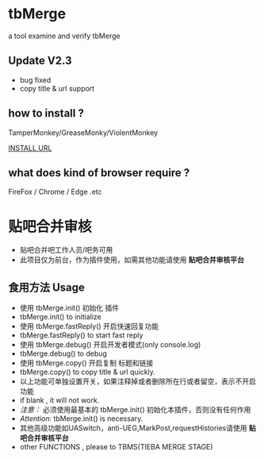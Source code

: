 # tbMerge
a tool examine and verify tbMerge 


## Update V2.3
- bug fixed 
- copy title & url support


## how to install ?
TamperMonkey/GreaseMonky/ViolentMonkey

[INSTALL URL](https://github.com/52fisher/tbMerge/raw/master/js/tbMerge.user.js)

## what does kind of browser require ?

FireFox / Chrome / Edge .etc


# 贴吧合并审核
- 贴吧合并吧工作人员/吧务可用
- 此项目仅为前台，作为插件使用，如需其他功能请使用 **贴吧合并审核平台**

## 食用方法 Usage
- 使用 tbMerge.init() 初始化 插件
- tbMerge.init()  to initialize
- 使用 tbMerge.fastReply() 开启快速回复功能
- tbMerge.fastReply() to start fast reply
- 使用 tbMerge.debug() 开启开发者模式(only console.log)
- tbMerge.debug() to debug
- 使用 tbMerge.copy() 开启复制 标题和链接
- tbMerge.copy() to copy title & url quickly.
- 以上功能可单独设置开关，如果注释掉或者删除所在行或者留空，表示不开启功能
- if blank , it will not work.
- *注意：* 必须使用最基本的 tbMerge.init() 初始化本插件，否则没有任何作用
- *Attention:*  tbMerge.init() is necessary.
- 其他高级功能如UASwitch，anti-UEG,MarkPost,requestHistories请使用 **贴吧合并审核平台**
- other FUNCTIONS , please to TBMS(TIEBA MERGE STAGE)
